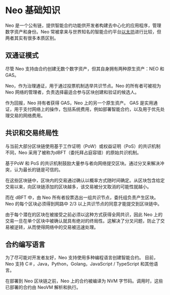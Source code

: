 # Neo 基础知识

Neo 是一个公有链，提供智能合约功能供开发者构建去中心化的应用程序，管理数字资产和身份。Neo 常被拿来与世界知名的智能合约平台[以太坊](https://www.ethereum.org/)进行比较，但两者其实有很多本质区别。

## 双通证模式

尽管 Neo 支持由合约创建无数个数字资产，但其自身拥有两种原生资产：NEO 和 GAS。

Neo，作为治理通证，用于通过投票机制选举共识节点。Neo 的所有者可被视为 Neo 网络的管理者，负责选择最适合参与区块创建和验证的候选人。

作为回报，Neo 持有者获得 GAS，Neo 上的另一个原生资产。 GAS 是实用通证，用于支付网络上的操作，包括系统费用，例如部署智能合约，以及用于优先处理交易的网络费用。

## 共识和交易终局性

与当前大部分区块链使用基于工作证明（PoW）或权益证明（PoS）的共识机制不同，Neo 采用了被称为dBFT（委托拜占庭容错）的原始共识机制。

基于PoW 和 PoS 的共识机制鼓励大量参与者向网络提交区块。通过分叉来解决冲突，认为最长的链是可信的。

在这些区块链中，区块内的交易通过确认以概率方式随时间确定。从区块包含给定交易以来，向区块链添加的区块越多，该交易被分叉取消的可能性就越小。

而在 dBFT 中，由 Neo 所有者投票选出一组共识节点，委托组负责产生区块。Neo 的每个区块必须得到网路中 2/3 以上共识节点的同意才能提交到区块链中。

由于每个潜在的区块在被接受之前必须以这种方式获得全网共识，因此 Neo 上的交易一旦在单个区块中被确认就具有绝对的终局性。这解决了分叉问题，防止了交易被逆转，从而使得网络中的交易被迅速处理。

## 合约编写语言

为了尽可能对开发者友好，Neo 支持使用多种编程语言创建智能合约。 目前，Neo 支持 C＃，Java，Python，Golang，JavaScript / TypeScript 和其他语言。

在部署到 Neo 区块链之前，Neo 上的合约被编译为 NVM 字节码。调用时，这些已部署的合约由 NeoVM 解析和执行。
